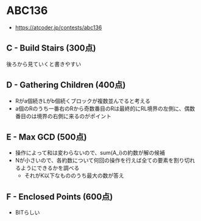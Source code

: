 # ABC136
* https://atcoder.jp/contests/abc136


## C - Build Stairs (300点)
後ろから見ていくと書きやすい


## D - Gathering Children (400点)
* Rがa個続きLがb個続くブロックが複数並んでると考える
* a個のRのうち一番右のRから奇数番目のRは最終的にRL境界の左側に、偶数番目のは境界の右側に来るのがポイント



## E - Max GCD (500点)
* 操作によって和は変わらないので、sum(A_i)の約数が解の候補
* Nが小さいので、各約数について何回の操作を行えば全ての要素を割り切れるようにできるかを調べる
  - それがK以下なもののうち最大の数が答え


## F - Enclosed Points (600点)
* BITらしい
